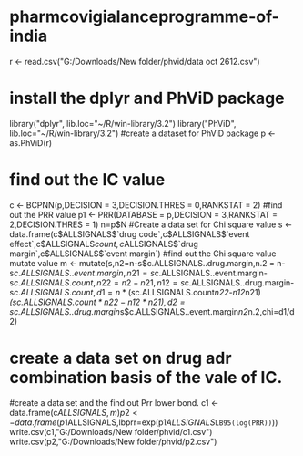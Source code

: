 # pharmcovigialanceprogramme-of-india
r <- read.csv("G:/Downloads/New folder/phvid/data oct 2612.csv")
# install the dplyr and PhViD package
library("dplyr", lib.loc="~/R/win-library/3.2")
library("PhViD", lib.loc="~/R/win-library/3.2")
#create a dataset for PhViD package
p <- as.PhViD(r)
# find out the IC value
c <- BCPNN(p,DECISION = 3,DECISION.THRES = 0,RANKSTAT = 2) 
#find out the PRR value
p1 <- PRR(DATABASE = p,DECISION = 3,RANKSTAT = 2,DECISION.THRES = 1)
n=p$N
#Create a data set for Chi square value
s  <- data.frame(c$ALLSIGNALS$`drug code`,c$ALLSIGNALS$`event effect`,c$ALLSIGNALS$count,c$ALLSIGNALS$`drug margin`,c$ALLSIGNALS$`event margin`)
#find out the Chi square value mutate value
m <- mutate(s,n2=n-s$c.ALLSIGNALS..drug.margin,n.2 = n-s$c.ALLSIGNALS..event.margin,n21=s$c.ALLSIGNALS..event.margin-s$c.ALLSIGNALS.count,n22=n2-n21,n12=s$c.ALLSIGNALS..drug.margin-s$c.ALLSIGNALS.count,d1=n*(s$c.ALLSIGNALS.count*n22-n12*n21)*(s$c.ALLSIGNALS.count*n22-n12*n21),d2=s$c.ALLSIGNALS..drug.margin*s$c.ALLSIGNALS..event.margin*n2*n.2,chi=d1/d2)
# create a data set on drug adr combination basis of the vale of IC.
#create a data set and the find out Prr lower bond.
c1 <- data.frame(c$ALLSIGNALS,m)
p2 <- data.frame(p1$ALLSIGNALS,lbprr=exp(p1$ALLSIGNALS$`LB95(log(PRR))`))
write.csv(c1,"G:/Downloads/New folder/phvid/c1.csv")
write.csv(p2,"G:/Downloads/New folder/phvid/p2.csv")
